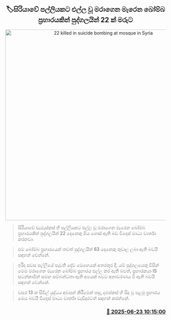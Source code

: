 <p align='center'><b><h2 align='center' title='22 killed in suicide bombing at mosque in Syria'>🏷සිරියාවේ පල්ලියකට එල්ල වූ මරාගෙන මැරෙන බෝම්බ ප්‍රහාරයකින් පුද්ගලයින් 22 ක් මරුට</h2></b></p>
<p align='center'><img src='https://helakuru.sgp1.cdn.digitaloceanspaces.com/esana/images/lib/Syrian-bomb.jpg' width='600' alt='22 killed in suicide bombing at mosque in Syria'></p>

> සිරියාවේ ඩැමැස්කස් හි පල්ලියකට එල්ල වූ මරාගෙන මැරෙන බෝම්බ ප්‍රහාරයකින් පුද්ගලයින් 22 දෙනෙකු මිය ගොස් ඇති බව විදෙස් මාධ්‍ය වාර්තා කරනවා.

> එම බෝම්බ ප්‍රහාරයෙන් තවත් පුද්ගලයින් 63 දෙනෙකු තුවාල ලබා ඇති බවයි සඳහන් වෙන්නේ.

> ඉරිදා සවස පල්ලියේ පැවති දේව මෙහෙයක් අතරතුර දී, යම් පුද්ගලයෙකු විසින් මෙම මරාගෙන මැරෙන බෝම්බ ප්‍රහාරය එල්ල කර ඇති බවත්, ප්‍රහාරකයා IS සටන්කාමීන් සමඟ සම්බන්ධතා ඇති අයෙක් බවට අනාවරණය වී ඇති බවයි සඳහන් වෙන්නේ.

> වසර 13 ක සිවිල් යුද්ධය අවසන් කිරීමෙන් පසු, දමස්කස් හි සිදු වූ පළමු ප්‍රහාරය මෙය බවයි විදෙස් මාධ්‍ය වාර්තා වැඩිදුරටත් සඳහන් කරන්නේ.



<h3 align='right'><a href='https://www.helakuru.lk/esana/p/111246/'>📅 2025-06-23 10:15:00</a></h3>
